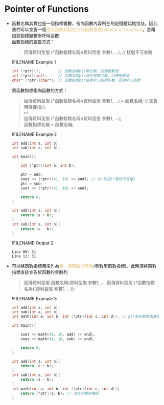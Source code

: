 # Pointer of Functions

- 函數名稱其實也是一個指標變數，指向函數內容所在的記憶體起始位址，因此我們可以宣告一個<span style="color:#e5c07b">指向函數起始位址的函數指標(pointer of function)</span>，並藉由該指標變數來呼叫函數  
  函數指標的宣告方式：
  >回傳資料型態 (*函數指標名稱)(資料型態 參數1, ...); // 括號不可省略

  !FILENAME Example 1
  ```cpp
  int (*ptr)();        // 函數指標ptr無引數，回傳整數值
  int (*ptr)(int);     // 函數指標ptr接受整數引數，回傳整數值
  char* (*ptr)(char*); // 函數指標ptr接受字元指標引數，回傳字元指標
  ```

  將函數指標指向函數的方式：
  >回傳資料型態 (*函數指標名稱)(資料型態 參數1, ...) = 函數名稱; // 宣告時直接指向  
  >or  
  >回傳資料型態 (*函數指標名稱)(資料型態 參數1, ...);  
  >函數指標名稱 = 函數名稱;

  !FILENAME Example 2
  ```cpp
  int add(int a, int b);
  int sub(int a, int b);

  int main(){

      int (*ptr)(int a, int b);

      ptr = add;
      cout << (*ptr)(41, 10) << endl; // 以*取值(*應該可省略)
      ptr = sub;
      cout << (*ptr)(41, 10) << endl;

      return 0;
  }

  int add(int a, int b){
      return (a + b);
  }
  int sub(int a, int b){
      return (a - b);
  }
  ```
  !FILENAME Output 2
  ```
  Line 09: 51
  Line 11: 31
  ``` 

- 可以將函數指標用來作為<span style="color:#e5c07b">另一個函數的參數</span>(參數型函數指標)，此時須將函數指標直接宣告於函數的參數列
  >回傳資料型態 函數名稱(資料型態 參數1, ..., 回傳資料型態 (*函數指標名稱)(資料型態 參數1, ...));

  !FILENAME Example 3
  ```cpp
  int add(int a, int b);
  int sub(int a, int b);
  int math(int a, int b, int (*ptr)(int c, int d)); // ptr為參數型函數指標

  int main(){

      cout << math(41, 10, add) << endl;
      cout << math(41, 10, sub) << endl;

      return 0;
  }

  int add(int a, int b){
      return (a + b);
  }
  int sub(int a, int b){
      return (a - b);
  }
  int math(int a, int b, int (*ptr)(int c, int d)){
      return (*ptr)(a, b); // 注意參數的傳遞
  }
  ```


